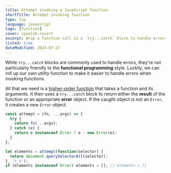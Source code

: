 ```yaml
---
title: Attempt invoking a JavaScript function
shortTitle: Attempt invoking function
type: tip
language: javascript
tags: [function]
cover: spanish-resort
excerpt: Wrap a function call in a `try...catch` block to handle errors and return the result or the caught error object.
listed: true
dateModified: 2024-07-27
---
```


While `try...catch` blocks are commonly used to handle errors, they're not particularly friendly to the **functional programming** style. Luckily, we can roll up our own utility function to make it easier to handle errors when invoking functions.

All that we need is a [higher-order function](/js/s/higher-order-functions) that takes a function and its arguments. It then uses a `try...catch` block to return either the **result** of the function or an appropriate **error** object. If the caught object is not an `Error`, it creates a new `Error` object.

```js
const attempt = (fn, ...args) => {
  try {
    return fn(...args);
  } catch (e) {
    return e instanceof Error ? e : new Error(e);
  }
};

let elements = attempt(function(selector) {
  return document.querySelectorAll(selector);
}, '>_>');
if (elements instanceof Error) elements = []; // elements = []
```
